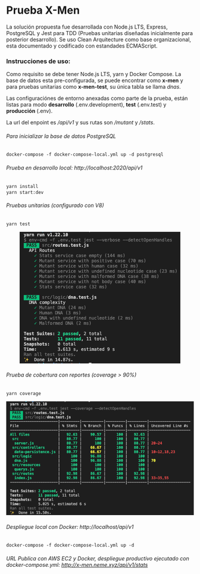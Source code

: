 # Prueba X-Men

La solución propuesta fue desarrollada con Node.js LTS, Express, PostgreSQL y Jest para TDD (Pruebas unitarias diseñadas inicialmente para posterior desarrollo). Se uso Clean Arquitecture como base organizacional, esta documentado y codificado con estandades ECMAScript.

### Instrucciones de uso:

Como requisito se debe tener Node.js LTS, yarn y Docker Compose. La base de datos esta pre-configurada, se puede encontrar como **x-men** y para pruebas unitarias como **x-men-test**, su única tabla se llama *dnas*.

Las configuraciónes de entorno anexadas como parte de la prueba, están listas para modo **desarrollo** (.env.development), **test** (.env.test) y **producción** (.env).

La url del enpoint es */api/v1* y sus rutas son */mutant* y */stats*.

###### Para inicializar la base de datos PostgreSQL
```
docker-compose -f docker-compose-local.yml up -d postgresql
```

###### Prueba en desarrollo local: http://localhost:2020/api/v1
```
yarn install
yarn start:dev
```

###### Pruebas unitarias (configurado con V8)
```
yarn test
```
<p align="center">
  <img src="images/test.png" />
</p>

###### Prueba de cobertura con reportes *(coverage > 90%)*
```
yarn coverage
```
<p align="center">
  <img src="images/coverage.png" />
</p>

###### Despliegue local con Docker: http://localhost/api/v1
```
docker-compose -f docker-compose-local.yml up -d
```

###### URL Publica con AWS EC2 y Docker, despliegue productivo ejecutado con docker-compose.yml: http://x-men.neme.xyz/api/v1/stats
